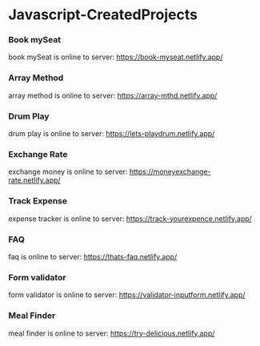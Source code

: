 # Javascript-CreatedProjects

### Book mySeat
book mySeat is online to server: https://book-myseat.netlify.app/

### Array Method
array method is online to server: https://array-mthd.netlify.app/

### Drum Play
drum play is online to server: https://lets-playdrum.netlify.app/

### Exchange Rate
exchange money is online to server: https://moneyexchange-rate.netlify.app/

### Track Expense
expense tracker is online to server: https://track-yourexpence.netlify.app/

### FAQ 
faq is online to server: https://thats-faq.netlify.app/

### Form validator
form validator is online to server: https://validator-inputform.netlify.app/

### Meal Finder
meal finder is online to server: https://try-delicious.netlify.app/
